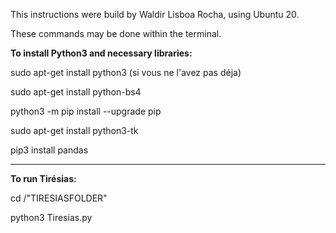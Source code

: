 This instructions were build by Waldir Lisboa Rocha, using Ubuntu 20.

These commands may be done within the terminal.

__To install Python3 and necessary libraries:__

sudo apt-get install python3 (si vous ne l'avez pas déja)

sudo apt-get install python-bs4

python3 -m pip install --upgrade pip

sudo apt-get install python3-tk

pip3 install pandas

---------

__To run Tirésias:__

cd /"TIRESIASFOLDER"

python3 Tiresias.py
